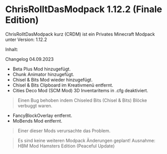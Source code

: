 # ChrisRolltDasModpack 1.12.2 (Finale Edition)

ChrisRolltDasModpack kurz (CRDM)
ist ein Privates Minecraft Modpack unter Version: 1.12.2

Inhalt:

Changelog 04.09.2023
+ Beta Plus Mod hinzugefügt.
+ Chunk Animator hinzugefügt.
+ Chisel & Bits Mod wieder hinzugefügt.
+ Chisel & Bits Clipboard im Kreativmenü entfernt.
+ Cities Deco Mod (SCM Mod) 3D Inventaritems in .cfg deaktiviert.
> Einen Bug behoben indem Chiseled Bits (Chisel & Bits) Blöcke verbuggt waren.
- FancyBlockOverlay entfernt.
- MoBends Mod entfernt.
> Einer dieser Mods verursachte das Problem.

> Es sind keine weiteren Modpack Änderungen geplant!
Ausnahme: HBM Mod Hamsters Edition (Peaceful Update)
